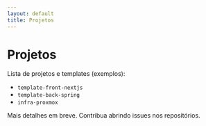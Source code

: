 ```yaml
---
layout: default
title: Projetos
---
```


# Projetos

Lista de projetos e templates (exemplos):

- `template-front-nextjs`
- `template-back-spring`
- `infra-proxmox`

Mais detalhes em breve. Contribua abrindo issues nos repositórios.
